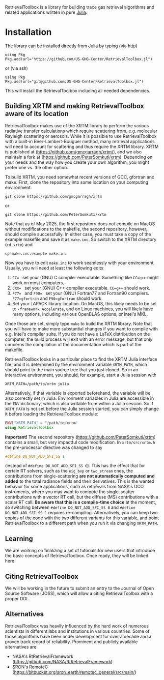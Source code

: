 
RetrievalToolbox is a library for building trace gas retrieval algorithms and related applications written in pure [Julia](https://julialang.org).

# Installation

The library can be installed directly from Julia by typing (via http)

    using Pkg
    Pkg.add(url="https://github.com/US-GHG-Center/RetrievalToolbox.jl")

or (via ssh)

    using Pkg
    Pkg.add(url="git@github.com:US-GHG-Center/RetrievalToolbox.jl")

This will install the RetrievalToolbox including all needed dependencies.

## Building XRTM and making RetrievalToolbox aware of its location

RetrievalToolbox makes use of the XRTM library to perform the various radiative transfer calculations which require scattering from, e.g. molecular Rayleigh scattering or aerosols. While it is possible to use RetrievalToolbox with a built-in Beer-Lambert-Bouguer method, many retrieval applications will need to account for scattering and thus require the XRTM library. XRTM is published at (https://github.com/gmcgarragh/xrtm/), and we also maintain a fork at (https://github.com/PeterSomkuti/xrtm). Depending on your needs and the way how you create your own algorithm, you might prefer one vs. the other option.

To build XRTM, you need somewhat recent versions of GCC, gfortran and make. First, clone the repository into some location on your computing environment:

`git clone https://github.com/gmcgarragh/xrtm`

or

`git clone https://github.com/PeterSomkuti/xrtm`

Note that as of May 2025, the first repository does not compile on MacOS without modifications to the makefile, the second repository, however, should compile successfully. In either case, you must take a copy of the example makefile and save it as `make.inc`. So switch to the XRTM directory (`cd xrtm`) and

`cp make.inc.example make.inc`

Now you have to edit `make.inc` to work seamlessly with your environment. Usually, you will need at least the following edits:

1. `CC= ` set your (GNU) C compiler executable. Something like `CC=gcc` might work on most computers.
2. `CXX= ` set your (GNU) C++ compiler executable. `CC=g++` should work.
3. `F77= ` and `F90= ` set your (GNU) Fortran77 and Fortran90 compilers. `F77=gfortran` and `F90=gfortran` should work.
4. Set your LAPACK library location. On MacOS, this likely needs to be set to `-framework Accelerate`, and on Linux machines, you will likely have many options, including various OpenBLAS options, or Intel's MKL.

Once those are set, simply type `make` to build the XRTM library. Note that you will have to make more substantial changes if you want to compile with e.g. Intel's compiler suite. If you do not have a LaTeX distribution on the computer, the build process will exit with an error message, but that only concerns the compilation of the documentation which is part of the makefile.

RetrievalToolbox looks in a particular place to find the XRTM Julia interface file, and it is determined by the environment variable `XRTM_PATH`, which should point to the main source tree that you just cloned. So in an interactive environment, you should, for example, start a Julia session with

`XRTM_PATH=/path/to/xrtm julia`

Alternatively, if that variable is exported beforehand, the variable will be also correctly set in Julia. Environment variables in Julia are accessible in the `ENV` dictionary, which is also writable from within a Julia session. So if `XRTM_PATH` is not set before the Julia session started, you can simply change it before loading the RetrievalToolbox module:

``` julia
ENV["XRTM_PATH] = "/path/to/xrtm"
using RetrievalToolbox
```

**Important!** The second repository (https://github.com/PeterSomkuti/xrtm) contains a small, but very impactful code modification. In `xrtm/src/xrtm.h` the pre-processor directive was changed to say
``` c
#define DO_NOT_ADD_SFI_SS 1
```
(instead of `#define DO_NOT_ADD_SFI_SS 0`). This has the effect that for certain RT solvers, such as the `eig_bvp` or `two_stream` ones, the contributions from single-scattering **are not automatically computed and added** to the total radiance fields and their derivatives. This is the wanted behavior for some applications, such as retrievals from NASA's OCO instruments, where you may want to compute the single-scatter contributions with a vector RT call, but the diffuse (MS) contributions with a scalar RT call. **Be aware that this is a compile-time choice** at the moment, so switching between `#define DO_NOT_ADD_SFI_SS 0` and `#define DO_NOT_ADD_SFI_SS 1` requires re-compiling. Alternatively, you can keep two copies of the code with the two different variants for this variable, and point RetrievalToolbox to a different path when you run it via changing `XRTM_PATH`.

## Learning

We are working on finalizing a set of tutorials for new users that introduce the basic concepts of RetrievalToolbox. Once ready, they will be linked here.

## Citing RetrievalToolbox

We will be working in the future to submit an entry to the Journal of Open Source Software (JOSS), which will allow a citing RetrievalToolbox with a proper DOI.

## Alternatives

RetrievalToolbox was heavily influenced by the hard work of numerous scientists in different labs and institutions in various countries. Some of those algorithms have been under development for over a decade and a proven track record of reliability. Prominent and publicly available alternatives are

- NASA's RtRetrievalFramework (https://github.com/NASA/RtRetrievalFramework)
- SRON's RemoteC (https://bitbucket.org/sron_earth/remotec_general/src/main/)